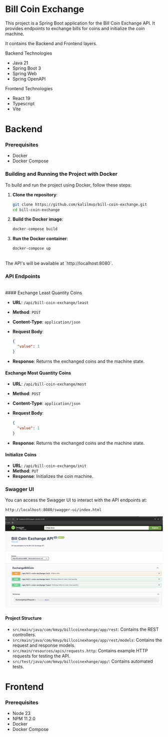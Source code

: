 # Bill Coin Exchange
This project is a Spring Boot application for the Bill Coin Exchange API. It provides endpoints to exchange bills for coins and initialize the coin machine.

It contains the Backend and Frontend layers.

Backend Technologies

- Java 21
- Spring Boot 3
- Spring Web
- Spring OpenAPI

Frontend Technologies

- React 19
- Typescript
- Vite

# Backend

### Prerequisites

- Docker
- Docker Compose

### Building and Running the Project with Docker

To build and run the project using Docker, follow these steps:

1. **Clone the repository**:

    ```sh
    git clone https://github.com/kalilmvp/bill-coin-exchange.git
    cd bill-coin-exchange
    ```

2. **Build the Docker image**:

    ```sh
    docker-compose build
    ```

3. **Run the Docker container**:

    ```sh
    docker-compose up
    ```
<br/>
The API's will be available at `http://localhost:8080`.

### API Endpoints
<br/>
#### Exchange Least Quantity Coins

- **URL**: `/api/bill-coin-exchange/least`
- **Method**: `POST`
- **Content-Type**: `application/json`
- **Request Body**:

    ```json
    {
      "value": 1
    }
    ```

- **Response**: Returns the exchanged coins and the machine state.

#### Exchange Most Quantity Coins

- **URL**: `/api/bill-coin-exchange/most`
- **Method**: `POST`
- **Content-Type**: `application/json`
- **Request Body**:

    ```json
    {
      "value": 1
    }
    ```

- **Response**: Returns the exchanged coins and the machine state.

#### Initialize Coins

- **URL**: `/api/bill-coin-exchange/init`
- **Method**: `PUT`
- **Response**: Initializes the coin machine.

### Swagger UI

You can access the Swagger UI to interact with the API endpoints at:

```
http://localhost:8080/swagger-ui/index.html
```

![SwaggerUI](backend/documentation/swagger-bill-coin.png)

#### Project Structure

- `src/main/java/com/kmvp/billcoinexhange/app/rest`: Contains the REST controllers.
- `src/main/java/com/kmvp/billcoinexhange/app/rest/models`: Contains the request and response models.
- `src/main/resources/apis/requests.http`: Contains example HTTP requests for testing the API.
- `src/test/java/com/kmvp/billcoinexhange/app/`: Contains automated tests.

# Frontend

### Prerequisites

- Node 23
- NPM 11.2.0
- Docker
- Docker Compose
